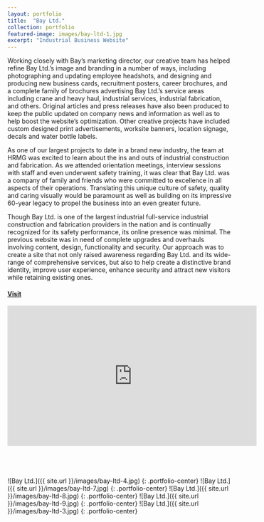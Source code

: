 ```yaml
---
layout: portfolio
title:  "Bay Ltd."
collection: portfolio
featured-image: images/bay-ltd-1.jpg
excerpt: "Industrial Business Website"
---
```


Working closely with Bay’s marketing director, our creative team has helped refine Bay Ltd.’s image and branding in a number of ways, including photographing and updating employee headshots, and designing and producing new business cards, recruitment posters, career brochures, and a complete family of brochures advertising Bay Ltd.’s service areas including crane and heavy haul, industrial services, industrial fabrication, and others. Original articles and press releases have also been produced to keep the public updated on company news and information as well as to help boost the website’s optimization. Other creative projects have included custom designed print advertisements, worksite banners, location signage, decals and water bottle labels.

As one of our largest projects to date in a brand new industry, the team at HRMG was excited to learn about the ins and outs of industrial construction and fabrication. As we attended orientation meetings, interview sessions with staff and even underwent safety training, it was clear that Bay Ltd. was a company of family and friends who were committed to excellence in all aspects of their operations. Translating this unique culture of safety, quality and caring visually would be paramount as well as building on its impressive 60-year legacy to propel the business into an even greater future.

Though Bay Ltd. is one of the largest industrial full-service industrial construction and fabrication providers in the nation and is continually recognized for its safety performance, its online presence was minimal. The previous website was in need of complete upgrades and overhauls involving content, design, functionality and security. Our approach was to create a site that not only raised awareness regarding Bay Ltd. and its wide-range of comprehensive services, but also to help create a distinctive brand identity, improve user experience, enhance security and attract new visitors while retaining existing ones.

#### [Visit](https://www.bayltd.com)

<div class="video-responsive" markdown="1" style="margin-bottom: 70px;">
  <iframe width="560" height="315" src="https://www.youtube.com/embed/H_NuFjXBW94?rel=0&autoplay=1" frameborder="0" allowfullscreen volume="0"></iframe>
</div>

![Bay Ltd.]({{ site.url }}/images/bay-ltd-4.jpg)
{: .portfolio-center}
![Bay Ltd.]({{ site.url }}/images/bay-ltd-7.jpg)
{: .portfolio-center}
![Bay Ltd.]({{ site.url }}/images/bay-ltd-8.jpg)
{: .portfolio-center}
![Bay Ltd.]({{ site.url }}/images/bay-ltd-9.jpg)
{: .portfolio-center}
![Bay Ltd.]({{ site.url }}/images/bay-ltd-3.jpg)
{: .portfolio-center}
